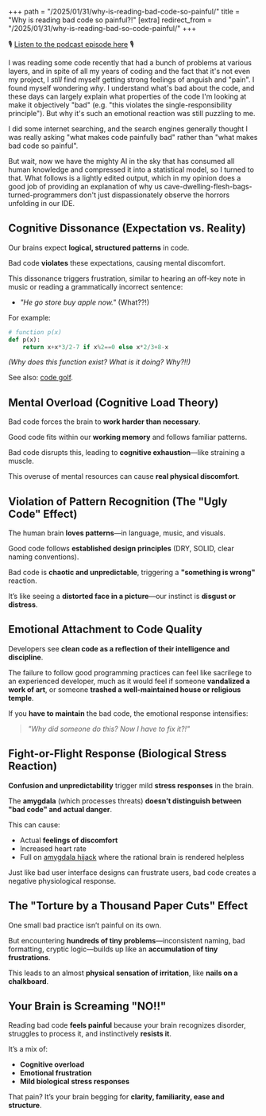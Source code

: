 +++
path = "/2025/01/31/why-is-reading-bad-code-so-painful/"
title = "Why is reading bad code so painful?!"
[extra]
redirect_from = "/2025/01/31/why-is-reading-bad-so-code-painful/"
+++

🎙️ [Listen to the podcast episode here](https://pod.0x5.uk/29) 🎙️

I was reading some code recently that had a bunch of problems at various layers, and in spite of all my years of coding and the fact that it's not even my project, I *still* find myself getting strong feelings of anguish and "pain". I found myself wondering *why*. I understand what's bad about the code, and these days can largely explain what properties of the code I'm looking at make it objectively "bad" (e.g. "this violates the single-responsibility principle"). But why it's such an emotional reaction was still puzzling to me.

I did some internet searching, and the search engines generally thought I was really asking "what makes code painfully bad" rather than "what makes bad code so painful".

But wait, now we have the mighty AI in the sky that has consumed all human knowledge and compressed it into a statistical model, so I turned to that. What follows is a lightly edited output, which in my opinion does a good job of providing an explanation of why us cave-dwelling-flesh-bags-turned-programmers don't just dispassionately observe the horrors unfolding in our IDE.

## Cognitive Dissonance (Expectation vs. Reality)

Our brains expect **logical, structured patterns** in code.

Bad code **violates** these expectations, causing mental discomfort.

This dissonance triggers frustration, similar to hearing an off-key note in music or reading a grammatically incorrect sentence:

- *"He go store buy apple now."* (What??!)

For example:

```python
# function p(x)
def p(x):
    return x+x*3/2-7 if x%2==0 else x*2/3+8-x
```
*(Why does this function exist? What is it doing? Why?!!)*

See also: [code golf](https://codegolf.stackexchange.com/).

## Mental Overload (Cognitive Load Theory)

Bad code forces the brain to **work harder than necessary**.

Good code fits within our **working memory** and follows familiar patterns.

Bad code disrupts this, leading to **cognitive exhaustion**—like straining a muscle.

This overuse of mental resources can cause **real physical discomfort**.


## Violation of Pattern Recognition (The "Ugly Code" Effect)

The human brain **loves patterns**—in language, music, and visuals.

Good code follows **established design principles** (DRY, SOLID, clear naming conventions).

Bad code is **chaotic and unpredictable**, triggering a **"something is wrong"** reaction.

It’s like seeing a **distorted face in a picture**—our instinct is **disgust or distress**.


## Emotional Attachment to Code Quality

Developers see **clean code as a reflection of their intelligence and discipline**.

The failure to follow good programming practices can feel like sacrilege to an experienced developer, much as it would feel if someone **vandalized a work of art**, or someone **trashed a well-maintained house or religious temple**.

If you **have to maintain** the bad code, the emotional response intensifies:

> *"Why did someone do this? Now I have to fix it?!"*


## Fight-or-Flight Response (Biological Stress Reaction)


**Confusion and unpredictability** trigger mild **stress responses** in the brain.

The **amygdala** (which processes threats) **doesn’t distinguish between "bad code" and actual danger**.

This can cause:

- Actual **feelings of discomfort**
- Increased heart rate
- Full on [amygdala hijack](https://www.simplypsychology.org/amygdala-hijack.html) where the rational brain is rendered helpless

Just like bad user interface designs can frustrate users, bad code creates a negative physiological response.


## The "Torture by a Thousand Paper Cuts" Effect


One small bad practice isn’t painful on its own.

But encountering **hundreds of tiny problems**—inconsistent naming, bad formatting, cryptic logic—builds up like an **accumulation of tiny frustrations**.

This leads to an almost **physical sensation of irritation**, like **nails on a chalkboard**.


## Your Brain is Screaming "NO!!"

Reading bad code **feels painful** because your brain recognizes disorder, struggles to process it, and instinctively **resists it**.

It’s a mix of:

- **Cognitive overload**
- **Emotional frustration**
- **Mild biological stress responses**

That pain? It’s your brain begging for **clarity, familiarity, ease and structure**.
